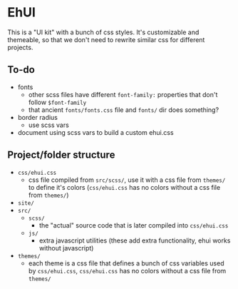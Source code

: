 # EhUI

This is a "UI kit" with a bunch of css styles. It's customizable and themeable, so that we don't need to rewrite similar css for different projects.

## To-do

- fonts
    - other scss files have different `font-family:` properties that don't follow `$font-family`
    - that ancient `fonts/fonts.css` file and `fonts/` dir does something?
- border radius
    - use scss vars
- document using scss vars to build a custom ehui.css

## Project/folder structure

- `css/ehui.css`
    - css file compiled from `src/scss/`, use it with a css file from `themes/` to define it's colors (`css/ehui.css` has no colors without a css file from `themes/`)
- `site/`
- `src/`
    - `scss/`
        - the "actual" source code that is later compiled into `css/ehui.css`
    - `js/`
        - extra javascript utilities (these add extra functionality, ehui works without javascript)
- `themes/`
    - each theme is a css file that defines a bunch of css variables used by `css/ehui.css`, `css/ehui.css` has no colors without a css file from `themes/`
